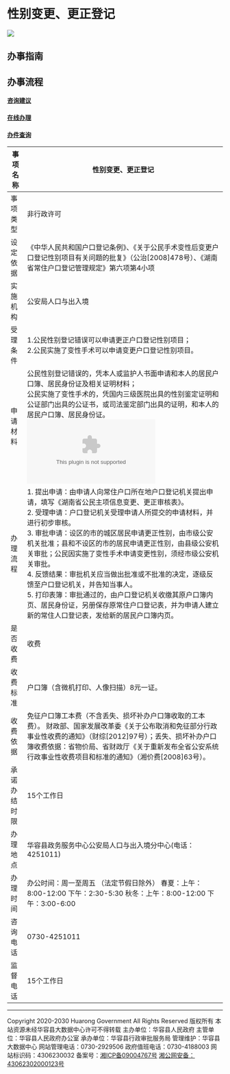 # 性别变更、更正登记

![](https://www.huarong.gov.cn/images/bg.jpg)

## 办事指南

## 办事流程

#### [咨询建议](https://www.huarong.gov.cn/webapp/hrx/email/index.jsp)

#### [在线办理](https://zwfw-new.hunan.gov.cn/hnzwfw/1/7/85/index.htm)

#### [办件查询](https://zwfw-new.hunan.gov.cn/hnvirtualhall/servicestatistics/approveiframe.jsp)

| 事项名称          | 性别变更、更正登记                                     |
|-------------------|----------------------------------------------------|
| 事项类型          | 非行政许可                                           |
| 设定依据          | 《中华人民共和国户口登记条例》、《关于公民手术变性后变更户口登记性别项目有关问题的批复》（公治[2008]478号）、《湖南省常住户口登记管理规定》第六项第4小项 |
| 实施机构          | 公安局人口与出入境                                   |
| 受理条件          | 1.公民性别登记错误可以申请更正户口登记性别项目； <br> 2.公民实施了变性手术可以申请变更户口登记性别项目。 |
| 申请材料          | 公民性别登记错误的，凭本人或监护人书面申请和本人的居民户口簿、居民身份证及相关证明材料；<br>公民实施了变性手术的，凭国内三级医院出具的性别鉴定证明和公证部门出具的公证书，或司法鉴定部门出具的证明，和本人的居民户口簿、居民身份证。 ![][1] |
| 办理流程          | 1. 提出申请：由申请人向常住户口所在地户口登记机关提出申请，填写《湖南省公民主项信息变更、更正审核表》。<br> 2. 受理申请：户口登记机关受理申请人所提交的申请材料，并进行初步审核。<br> 3. 审批申请：设区的市的城区居民申请更正性别，由市级公安机关批准；县和不设区的市的居民申请更正性别，由县级公安机关审批；公民因实施了变性手术申请变更性别，须经市级公安机关审批。<br> 4. 反馈结果：审批机关应当做出批准或不批准的决定，逐级反馈至户口登记机关，并告知当事人。<br> 5. 打印表簿：审批通过的，由户口登记机关收缴其原户口簿内页、居民身份证，另册保存原常住户口登记表，并为申请人建立新的常住人口登记表，发给新的居民户口簿内页。 |
| 是否收费          | 收费                                               |
| 收费标准          | 户口簿（含微机打印、人像扫描）8元一证。                 |
| 收费依据          | 免征户口簿工本费（不含丢失、损坏补办户口簿收取的工本费）。 财政部、国家发展改革委《关于公布取消和免征部分行政事业性收费的通知》（财综[2012]97号）；丢失、损坏补办户口簿收费依据：省物价局、省财政厅《关于重新发布全省公安系统行政事业性收费项目和标准的通知》（湘价费[2008]63号）。 |
| 承诺办结时限      | 15个工作日                                       |
| 办理地点          | 华容县政务服务中心公安局人口与出入境分中心(电话：4251011) |
| 办理时间          | 办公时间：周一至周五 （法定节假日除外） 春夏：上午：8:00-12:00 下午：2:30-5:30 秋冬：上午：8:00-12:00 下午：3:00-6:00 |
| 咨询电话          | 0730-4251011                                     |
| 监督电话          | 15个工作日                                       |

[1]: ../uploadfiles/Work/2015/10/201510291123360957.doc

---

Copyright 2020-2030 Huarong Government All Rights Reserved 版权所有 本站资源未经华容县大数据中心许可不得转载 主办单位：华容县人民政府 主管单位：华容县人民政府办公室 承办单位：华容县行政审批服务局 管理维护：华容县大数据中心 网站管理电话：0730-2929506 政府值班电话：0730-4188003 网站标识码：4306230032 备案号：[湘ICP备09004767号](https://beian.miit.gov.cn) [湘公网安备：43062302000123号](https://www.beian.gov.cn/portal/registerSystemInfo?recordcode=43062302000123)